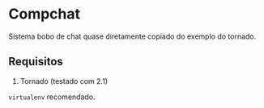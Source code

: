 # Compchat

Sistema bobo de chat quase diretamente copiado do exemplo do tornado.

## Requisitos

1. Tornado (testado com 2.1)

`virtualenv` recomendado.
